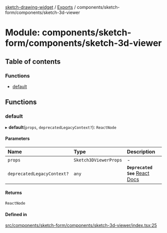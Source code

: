 [sketch-drawing-widget](../README.md) / [Exports](../modules.md) / components/sketch-form/components/sketch-3d-viewer

# Module: components/sketch-form/components/sketch-3d-viewer

## Table of contents

### Functions

- [default](components_sketch_form_components_sketch_3d_viewer.md#default)

## Functions

### default

▸ **default**(`props`, `deprecatedLegacyContext?`): `ReactNode`

#### Parameters

| Name                       | Type                  | Description                                                                                                                           |
| :------------------------- | :-------------------- | :------------------------------------------------------------------------------------------------------------------------------------ |
| `props`                    | `Sketch3DViewerProps` | -                                                                                                                                     |
| `deprecatedLegacyContext?` | `any`                 | **`Deprecated`** **`See`** [React Docs](https://legacy.reactjs.org/docs/legacy-context.html#referencing-context-in-lifecycle-methods) |

#### Returns

`ReactNode`

#### Defined in

[src/components/sketch-form/components/sketch-3d-viewer/index.tsx:25](https://github.com/miksrv/sketch-drawing-widget/blob/05a5c65ac52878acf28f48ea54a925a1b67bf73f/src/components/sketch-form/components/sketch-3d-viewer/index.tsx#L25)

